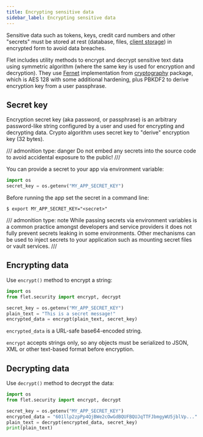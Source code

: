 ```yaml
---
title: Encrypting sensitive data
sidebar_label: Encrypting sensitive data
---
```


Sensitive data such as tokens, keys, credit card numbers and other "secrets" must be stored at rest (database, files, [client storage](/docs/cookbook/client-storage)) in encrypted form to avoid data breaches.

Flet includes utility methods to encrypt and decrypt sensitive text data using symmetric algorithm (where the same key is used for encryption and decryption). They use [Fernet](https://github.com/fernet/spec/blob/master/Spec.md) implementation from [cryptography](https://pypi.org/project/cryptography/) package, which is AES 128 with some additional hardening, plus PBKDF2 to derive encryption key from a user passphrase.

## Secret key

Encryption secret key (aka password, or passphrase) is an arbitrary password-like string configured by a user and used for encrypting and decrypting data. Crypto algorithm uses secret key to "derive" encryption key (32 bytes).

/// admonition
    type: danger
Do not embed any secrets into the source code to avoid accidental exposure to the public!
///

You can provide a secret to your app via environment variable:

```python
import os
secret_key = os.getenv("MY_APP_SECRET_KEY")
```

Before running the app set the secret in a command line:

```
$ export MY_APP_SECRET_KEY="<secret>"
```

/// admonition
    type: note
While passing secrets via environment variables is a common practice amongst developers and service providers it does not fully prevent secrets leaking in some environments. Other mechanisms can be used
to inject secrets to your application such as mounting secret files or vault services.
///

## Encrypting data

Use `encrypt()` method to encrypt a string:

```python
import os
from flet.security import encrypt, decrypt

secret_key = os.getenv("MY_APP_SECRET_KEY")
plain_text = "This is a secret message!"
encrypted_data = encrypt(plain_text, secret_key)
```

`encrypted_data` is a URL-safe base64-encoded string.

`encrypt` accepts strings only, so any objects must be serialized to JSON, XML or other text-based format before encryption.

## Decrypting data

Use `decrypt()` method to decrypt the data:

```python
import os
from flet.security import encrypt, decrypt

secret_key = os.getenv("MY_APP_SECRET_KEY")
encrypted_data = "601llp2zpPp4QjBWe2cOwGdBQUFBQUJqTTFJbmgyWU5jblVp..."
plain_text = decrypt(encrypted_data, secret_key)
print(plain_text)
```
